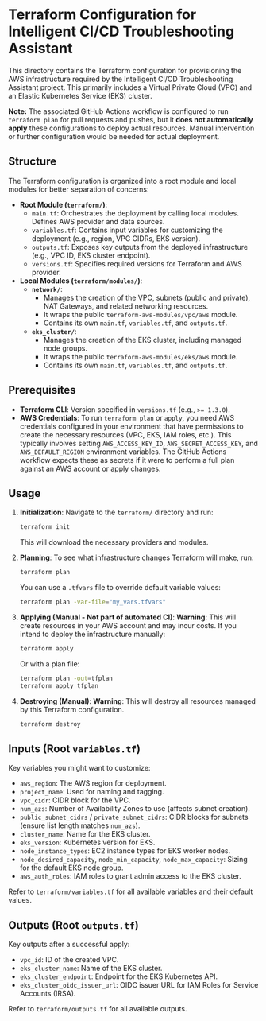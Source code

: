 # Terraform Configuration for Intelligent CI/CD Troubleshooting Assistant

This directory contains the Terraform configuration for provisioning the AWS infrastructure required by the Intelligent CI/CD Troubleshooting Assistant project. This primarily includes a Virtual Private Cloud (VPC) and an Elastic Kubernetes Service (EKS) cluster.

**Note:** The associated GitHub Actions workflow is configured to run `terraform plan` for pull requests and pushes, but it **does not automatically apply** these configurations to deploy actual resources. Manual intervention or further configuration would be needed for actual deployment.

## Structure

The Terraform configuration is organized into a root module and local modules for better separation of concerns:

-   **Root Module (`terraform/`)**:
    -   `main.tf`: Orchestrates the deployment by calling local modules. Defines AWS provider and data sources.
    -   `variables.tf`: Contains input variables for customizing the deployment (e.g., region, VPC CIDRs, EKS version).
    -   `outputs.tf`: Exposes key outputs from the deployed infrastructure (e.g., VPC ID, EKS cluster endpoint).
    -   `versions.tf`: Specifies required versions for Terraform and AWS provider.
-   **Local Modules (`terraform/modules/`)**:
    -   **`network/`**:
        -   Manages the creation of the VPC, subnets (public and private), NAT Gateways, and related networking resources.
        -   It wraps the public `terraform-aws-modules/vpc/aws` module.
        -   Contains its own `main.tf`, `variables.tf`, and `outputs.tf`.
    -   **`eks_cluster/`**:
        -   Manages the creation of the EKS cluster, including managed node groups.
        -   It wraps the public `terraform-aws-modules/eks/aws` module.
        -   Contains its own `main.tf`, `variables.tf`, and `outputs.tf`.

## Prerequisites

-   **Terraform CLI**: Version specified in `versions.tf` (e.g., `>= 1.3.0`).
-   **AWS Credentials**: To run `terraform plan` or `apply`, you need AWS credentials configured in your environment that have permissions to create the necessary resources (VPC, EKS, IAM roles, etc.). This typically involves setting `AWS_ACCESS_KEY_ID`, `AWS_SECRET_ACCESS_KEY`, and `AWS_DEFAULT_REGION` environment variables. The GitHub Actions workflow expects these as secrets if it were to perform a full plan against an AWS account or apply changes.

## Usage

1.  **Initialization**:
    Navigate to the `terraform/` directory and run:
    ```bash
    terraform init
    ```
    This will download the necessary providers and modules.

2.  **Planning**:
    To see what infrastructure changes Terraform will make, run:
    ```bash
    terraform plan
    ```
    You can use a `.tfvars` file to override default variable values:
    ```bash
    terraform plan -var-file="my_vars.tfvars"
    ```

3.  **Applying (Manual - Not part of automated CI)**:
    **Warning**: This will create resources in your AWS account and may incur costs.
    If you intend to deploy the infrastructure manually:
    ```bash
    terraform apply
    ```
    Or with a plan file:
    ```bash
    terraform plan -out=tfplan
    terraform apply tfplan
    ```

4.  **Destroying (Manual)**:
    **Warning**: This will destroy all resources managed by this Terraform configuration.
    ```bash
    terraform destroy
    ```

## Inputs (Root `variables.tf`)

Key variables you might want to customize:

-   `aws_region`: The AWS region for deployment.
-   `project_name`: Used for naming and tagging.
-   `vpc_cidr`: CIDR block for the VPC.
-   `num_azs`: Number of Availability Zones to use (affects subnet creation).
-   `public_subnet_cidrs` / `private_subnet_cidrs`: CIDR blocks for subnets (ensure list length matches `num_azs`).
-   `cluster_name`: Name for the EKS cluster.
-   `eks_version`: Kubernetes version for EKS.
-   `node_instance_types`: EC2 instance types for EKS worker nodes.
-   `node_desired_capacity`, `node_min_capacity`, `node_max_capacity`: Sizing for the default EKS node group.
-   `aws_auth_roles`: IAM roles to grant admin access to the EKS cluster.

Refer to `terraform/variables.tf` for all available variables and their default values.

## Outputs (Root `outputs.tf`)

Key outputs after a successful apply:

-   `vpc_id`: ID of the created VPC.
-   `eks_cluster_name`: Name of the EKS cluster.
-   `eks_cluster_endpoint`: Endpoint for the EKS Kubernetes API.
-   `eks_cluster_oidc_issuer_url`: OIDC issuer URL for IAM Roles for Service Accounts (IRSA).

Refer to `terraform/outputs.tf` for all available outputs.
